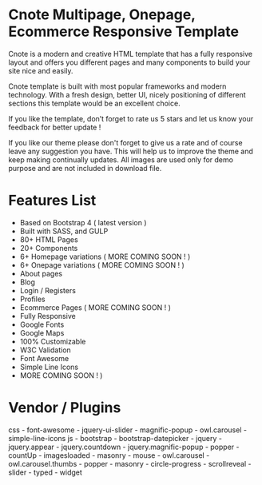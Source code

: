 # Cnote Multipage, Onepage, Ecommerce Responsive Template

Cnote is a modern and creative HTML template that has a fully responsive layout and offers you different pages and many components to build your site nice and easily.

Cnote template is built with most popular frameworks and modern technology. With a fresh design, better UI, nicely positioning of different sections this template would be an excellent choice.

If you like the template, don’t forget to rate us 5 stars and let us know your feedback for better update !

If you like our theme please don't forget to give us a rate and of course leave any suggestion you have. This will help us to improve the theme and keep making continually updates.
All images are used only for demo purpose and are not included in download file.

# Features List
- Based on Bootstrap 4 ( latest version )
- Built with SASS, and GULP
- 80+ HTML Pages
- 20+ Components
- 6+ Homepage variations ( MORE COMING SOON ! )
- 6+ Onepage variations ( MORE COMING SOON ! )
- About pages
- Blog
- Login / Registers
- Profiles
- Ecommerce Pages ( MORE COMING SOON ! )
- Fully Responsive
- Google Fonts
- Google Maps
- 100% Customizable
- W3C Validation
- Font Awesome
- Simple Line Icons
- MORE COMING SOON ! )

# Vendor / Plugins
css
    - font-awesome
    - jquery-ui-slider
    - magnific-popup
    - owl.carousel
    - simple-line-icons
js
    - bootstrap
    - bootstrap-datepicker
    - jquery
    - jquery.appear
    - jquery.countdown
    - jquery.magnific-popup
    - popper
    - countUp
    - imagesloaded
    - masonry
    - mouse
    - owl.carousel
    - owl.carousel.thumbs
    - popper
    - masonry
    - circle-progress
    - scrollreveal
    - slider
    - typed
    - widget
